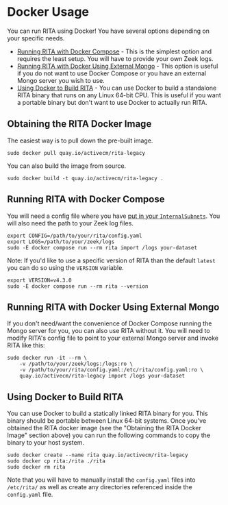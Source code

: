 # Docker Usage

You can run RITA using Docker! You have several options depending on your specific needs.
* [Running RITA with Docker Compose](#running-rita-with-docker-compose) - This is the simplest option and requires the least setup. You will have to provide your own Zeek logs.
* [Running RITA with Docker Using External Mongo](#running-rita-with-docker-using-external-mongo) - This option is useful if you do not want to use Docker Compose or you have an external Mongo server you wish to use.
* [Using Docker to Build RITA](#using-docker-to-build-rita) - You can use Docker to build a standalone RITA binary that runs on any Linux 64-bit CPU. This is useful if you want a portable binary but don't want to use Docker to actually run RITA.

## Obtaining the RITA Docker Image

The easiest way is to pull down the pre-built image.

```
sudo docker pull quay.io/activecm/rita-legacy
```

You can also build the image from source.

```
sudo docker build -t quay.io/activecm/rita-legacy .
```

## Running RITA with Docker Compose

You will need a config file where you have [put in your `InternalSubnets`](../Readme.md#configuration-file).
You will also need the path to your Zeek log files.

```
export CONFIG=/path/to/your/rita/config.yaml
export LOGS=/path/to/your/zeek/logs
sudo -E docker compose run --rm rita import /logs your-dataset
```

Note: If you'd like to use a specific version of RITA than the default `latest` you can do so using the `VERSION` variable.

```
export VERSION=v4.3.0
sudo -E docker compose run --rm rita --version
```

## Running RITA with Docker Using External Mongo

If you don't need/want the convenience of Docker Compose running the Mongo server for you, you can also use RITA without it. You will need to modify RITA's config file to point to your external Mongo server and invoke RITA like this:

```
sudo docker run -it --rm \
	-v /path/to/your/zeek/logs:/logs:ro \
	-v /path/to/your/rita/config.yaml:/etc/rita/config.yaml:ro \
	quay.io/activecm/rita-legacy import /logs your-dataset
```

## Using Docker to Build RITA

You can use Docker to build a statically linked RITA binary for you. This binary should be portable between Linux 64-bit systems. Once you've obtained the RITA docker image (see the "Obtaining the RITA Docker Image" section above) you can run the following commands to copy the binary to your host system.

```
sudo docker create --name rita quay.io/activecm/rita-legacy
sudo docker cp rita:/rita ./rita
sudo docker rm rita
```

Note that you will have to manually install the `config.yaml` files into `/etc/rita/` as well as create any directories referenced inside the `config.yaml` file.
